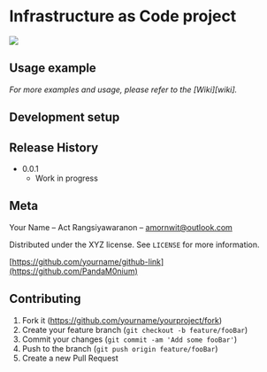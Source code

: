# Infrastructure as Code project


![](header.png)



## Usage example

_For more examples and usage, please refer to the [Wiki][wiki]._

## Development setup


## Release History
* 0.0.1
    * Work in progress

## Meta

Your Name – Act Rangsiyawaranon – amornwit@outlook.com

Distributed under the XYZ license. See ``LICENSE`` for more information.

[https://github.com/yourname/github-link](https://github.com/PandaM0nium)

## Contributing

1. Fork it (<https://github.com/yourname/yourproject/fork>)
2. Create your feature branch (`git checkout -b feature/fooBar`)
3. Commit your changes (`git commit -am 'Add some fooBar'`)
4. Push to the branch (`git push origin feature/fooBar`)
5. Create a new Pull Request

